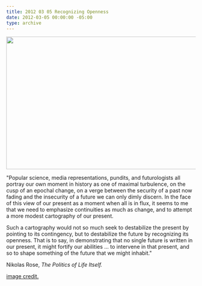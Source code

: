 ```yaml
---
title: 2012 03 05 Recognizing Openness
date: 2012-03-05 00:00:00 -05:00
type: archive
---
```


<p><a href="http://ablersite.files.wordpress.com/2012/03/map-sci_collabo2.jpg"><img class="alignnone  wp-image-3860" title="map-sci_collabo2" alt="" src="{{ site.baseurl }}/uploads/map-sci_collabo2.jpg?w=1024" width="717" height="354" /></a></p>
<p>"Popular science, media representations, pundits, and futurologists all portray our own moment in history as one of maximal turbulence, on the cusp of an epochal change, on a verge between the security of a past now fading and the insecurity of a future we can only dimly discern. In the face of this view of our present as a moment when all is in flux, it seems to me that we need to emphasize continuities as much as change, and to attempt a more modest cartography of our present.</p>
<p>Such a cartography would not so much seek to destabilize the present by pointing to its contingency, but to destabilize the future by recognizing its openness. That is to say, in demonstrating that no single future is written in our present, it might fortify our abilities ... to intervene in that present, and so to shape something of the future that we might inhabit."</p>
<p>Nikolas Rose, <em>The Politics of Life Itself.</em></p>
<p><a href="http://www.google.com/imgres?start=157&amp;hl=en&amp;client=firefox-a&amp;hs=XQ2&amp;sa=X&amp;rls=org.mozilla:en-US:official&amp;biw=1431&amp;bih=933&amp;tbm=isch&amp;prmd=imvns&amp;tbnid=u_P42QiaU4QZNM:&amp;imgrefurl=http://augmentation.blogspot.com/&amp;docid=z1U1JtZ7bMtBwM&amp;imgurl=http://flowingdata.com/wp-content/uploads/2011/01/collabo_links-medium-900x450.jpg&amp;w=900&amp;h=450&amp;ei=zEFVT76KI6Xq0gHq_5C9DQ&amp;zoom=1&amp;iact=rc&amp;dur=668&amp;sig=100649654285995130329&amp;page=5&amp;tbnh=94&amp;tbnw=188&amp;ndsp=40&amp;ved=1t:429,r:1,s:157&amp;tx=102&amp;ty=52">image credit.</a></p>
